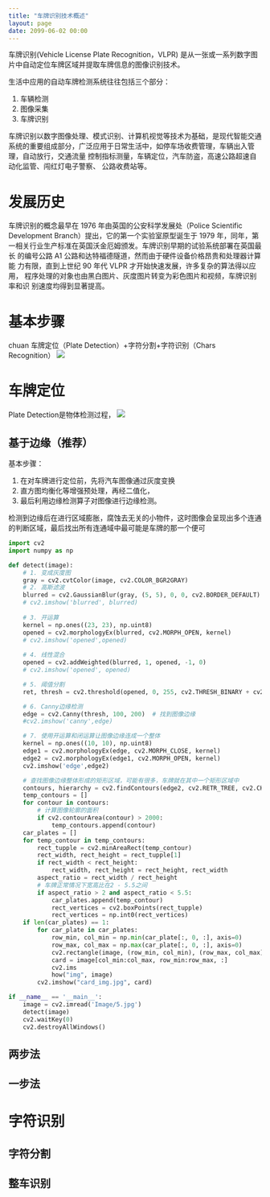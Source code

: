 ```yaml
---
title: "车牌识别技术概述"
layout: page
date: 2099-06-02 00:00
---
```



车牌识别(Vehicle License Plate Recognition，VLPR) 是从一张或一系列数字图片中自动定位车牌区域并提取车牌信息的图像识别技术。

生活中应用的自动车牌检测系统往往包括三个部分：
1. 车辆检测
2. 图像采集
3. 车牌识别

车牌识别以数字图像处理、模式识别、计算机视觉等技术为基础，是现代智能交通系统的重要组成部分，广泛应用于日常生活中，如停车场收费管理，车辆出入管理，自动放行，交通流量 控制指标测量，车辆定位，汽车防盗，高速公路超速自动化监管、闯红灯电子警察、 公路收费站等。 
# 发展历史
车牌识别的概念最早在 1976 年由英国的公安科学发展处（Police Scientific Development Branch）提出，它的第一个实验室原型诞生于 1979 年，同年，第一相关行业生产标准在英国沃金厄姆颁发。车牌识别早期的试验系统部署在英国最长 的编号公路 A1 公路和达特福德隧道，然而由于硬件设备价格昂贵和处理器计算能 力有限，直到上世纪 90 年代 VLPR 才开始快速发展，许多复杂的算法得以应用， 程序处理的对象也由黑白图片、灰度图片转变为彩色图片和视频，车牌识别率和识 别速度均得到显著提高。 




# 基本步骤
chuan
车牌定位（Plate Detection）+字符分割+字符识别（Chars Recognition）
![](../../../attach/images/2020-08-28-15-46-34.png)



# 车牌定位

Plate Detection是物体检测过程，
![](../../../attach/images/2020-08-28-15-47-39.png)

## 基于边缘（推荐）
基本步骤：
1. 在对车牌进行定位前，先将汽车图像通过灰度变换
2. 直方图均衡化等增强预处理，再经二值化，
3. 最后利用边缘检测算子对图像进行边缘检测。

检测到边缘后在进行区域膨胀，腐蚀去无关的小物件，这时图像会呈现出多个连通的判断区域，最后找出所有连通域中最可能是车牌的那一个便可

```python
import cv2
import numpy as np

def detect(image):
    # 1. 变成灰度图
    gray = cv2.cvtColor(image, cv2.COLOR_BGR2GRAY)
    # 2. 高斯滤波 
    blurred = cv2.GaussianBlur(gray, (5, 5), 0, 0, cv2.BORDER_DEFAULT)
    # cv2.imshow('blurred', blurred)
    
    # 3. 开运算
    kernel = np.ones((23, 23), np.uint8)
    opened = cv2.morphologyEx(blurred, cv2.MORPH_OPEN, kernel)  
    # cv2.imshow('opened',opened)
    
    # 4. 线性混合
    opened = cv2.addWeighted(blurred, 1, opened, -1, 0)
    # cv2.imshow('opened', opened)

    # 5. 阈值分割
    ret, thresh = cv2.threshold(opened, 0, 255, cv2.THRESH_BINARY + cv2.THRESH_OTSU)

    # 6. Canny边缘检测
    edge = cv2.Canny(thresh, 100, 200)  # 找到图像边缘
    #cv2.imshow('canny',edge)

    # 7. 使用开运算和闭运算让图像边缘连成一个整体
    kernel = np.ones((10, 10), np.uint8)
    edge1 = cv2.morphologyEx(edge, cv2.MORPH_CLOSE, kernel)
    edge2 = cv2.morphologyEx(edge1, cv2.MORPH_OPEN, kernel)
    cv2.imshow('edge',edge2)

    # 查找图像边缘整体形成的矩形区域，可能有很多，车牌就在其中一个矩形区域中
    contours, hierarchy = cv2.findContours(edge2, cv2.RETR_TREE, cv2.CHAIN_APPROX_SIMPLE)
    temp_contours = []
    for contour in contours:
        # 计算图像轮廓的面积
        if cv2.contourArea(contour) > 2000:
            temp_contours.append(contour)
    car_plates = []
    for temp_contour in temp_contours:
        rect_tupple = cv2.minAreaRect(temp_contour)
        rect_width, rect_height = rect_tupple[1]
        if rect_width < rect_height:
            rect_width, rect_height = rect_height, rect_width
        aspect_ratio = rect_width / rect_height
        # 车牌正常情况下宽高比在2 - 5.5之间
        if aspect_ratio > 2 and aspect_ratio < 5.5:
            car_plates.append(temp_contour)
            rect_vertices = cv2.boxPoints(rect_tupple)
            rect_vertices = np.int0(rect_vertices)
    if len(car_plates) == 1:
        for car_plate in car_plates:
            row_min, col_min = np.min(car_plate[:, 0, :], axis=0)
            row_max, col_max = np.max(car_plate[:, 0, :], axis=0)
            cv2.rectangle(image, (row_min, col_min), (row_max, col_max), (0, 255, 0), 2)
            card = image[col_min:col_max, row_min:row_max, :]
            cv2.ims
            how("img", image)
        cv2.imshow("card_img.jpg", card)

if __name__ == '__main__':
    image = cv2.imread('Image/5.jpg')
    detect(image)
    cv2.waitKey(0)
    cv2.destroyAllWindows()

```
## 两步法 




## 一步法

# 字符识别

## 字符分割 

## 整车识别